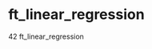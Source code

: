 # ft_linear_regression

<!--
#field
Learning

#groups
42

#languages
Python

#frames and libs
Matplotlib
Numpy
Pandas

-->

42 ft_linear_regression
